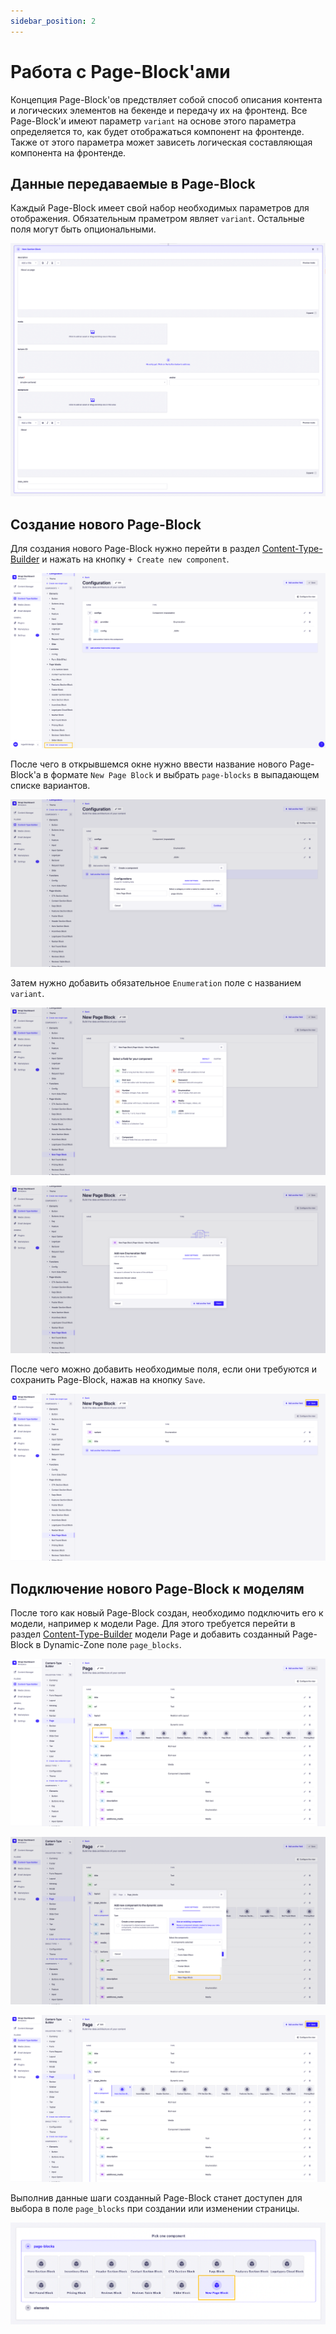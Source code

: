 ```yaml
---
sidebar_position: 2
---
```


# Работа с Page-Block'ами

Концепция Page-Block'ов предствляет собой способ описания контента и логических элементов на бекенде и передачу их на фронтенд. Все Page-Block'и имеют параметр `variant` на основе этого параметра определяется то, как будет отображаться компонент на фронтенде. Также от этого параметра может зависеть логическая составляющая компонента на фронтенде.

## Данные передаваемые в Page-Block

Каждый Page-Block имеет свой набор необходимых параметров для отображения. Обязательным праметром являет `variant`. Остальные поля могут быть опциональными.

![Hero section page block](./img/hero-section-pb.png)

## Создание нового Page-Block

Для создания нового Page-Block нужно перейти в раздел [Content-Type-Builder](http://localhost:1337/admin/plugins/content-type-builder/content-types/api::configuration.configuration) и нажать на кнопку `+ Create new component`.

![Create page block button](./img/create-new-conponent-button.png)

После чего в открывшемся окне нужно ввести название нового Page-Block'а в формате `New Page Block` и выбрать `page-blocks` в выпадающем списке вариантов.

![Create page block](./img/new-page-block.png)

Затем нужно добавить обязательное `Enumeration` поле с названием `variant`.

![Select fields](./img/add-fields-component.png)

![Add enum fields](./img/add-enumeration-field.png)

После чего можно добавить необходимые поля, если они требуются и сохранить Page-Block, нажав на кнопку `Save`.

![Save Page Block](./img/save-page-block.png)

## Подключение нового Page-Block к моделям

После того как новый Page-Block создан, необходимо подключить его к модели, например к модели Page. Для этого требуется перейти в раздел [Content-Type-Builder](http://localhost:1337/admin/plugins/content-type-builder/content-types/api::page.page) модели Page и добавить созданный Page-Block в Dynamic-Zone поле `page_blocks`.

![Add dynamic zone component](./img/add-dz-component.png)

![Select new page-block](./img/select-new-page-block.png)

![Save Page Model](./img/save-page-model.png)

Выполнив данные шаги созданный Page-Block станет доступен для выбора в поле `page_blocks` при создании или изменении страницы.

![Select New Page Block](./img/page-select-new-page-block.png)
